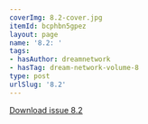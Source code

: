 ```yaml
---
coverImg: 8.2-cover.jpg
itemId: bcphbn5gpez
layout: page
name: '8.2: '
tags:
- hasAuthor: dreamnetwork
- hasTag: dream-network-volume-8
type: post
urlSlug: '8.2'
---
```

<a href="../files/pdfs/Volume_8/8.2-Dream-Network-Bulletin_Volume-8-Number-2.pdf" download="">Download issue 8.2</a>